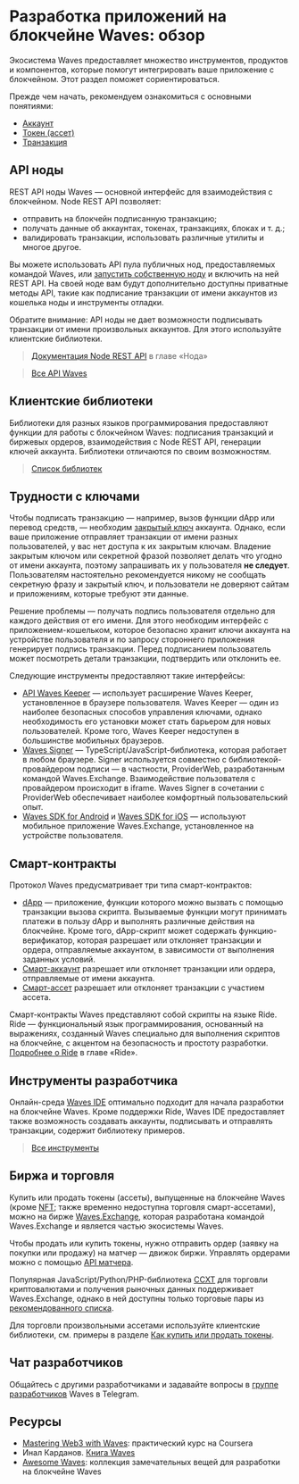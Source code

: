 # Разработка приложений на блокчейне Waves: обзор

Экосистема Waves предоставляет множество инструментов, продуктов и компонентов, которые помогут интегрировать ваше приложение с блокчейном. Этот раздел поможет сориентироваться.

Прежде чем начать, рекомендуем ознакомиться с основными понятиями:

* [Аккаунт](/ru/blockchain/account/)
* [Токен (ассет)](/ru/blockchain/token/)
* [Транзакция](/ru/blockchain/transaction/)

## API ноды

REST API ноды Waves — основной интерфейс для взаимодействия с блокчейном. Node REST API позволяет:

* отправить на блокчейн подписанную транзакцию;
* получать данные об аккаунтах, токенах, транзакциях, блоках и т. д.;
* валидировать транзакции, использовать различные утилиты и многое другое.

Вы можете использовать API пула публичных нод, предоставляемых командой Waves, или [запустить собственную ноду](/ru/waves-node/how-to-install-a-node/how-to-install-a-node) и включить на ней REST API. На своей ноде вам будут дополнительно доступны приватные методы API, такие как подписание транзакции от имени аккаунтов из кошелька ноды и инструменты отладки.

Обратите внимание: API ноды не дает возможности подписывать транзакции от имени произвольных аккаунтов. Для этого используйте клиентские библиотеки.

> [Документация Node REST API](/ru/waves-node/node-api/) в главе «Нода»

> [Все API Waves](/ru/building-apps/waves-api-and-sdk/)

## Клиентские библиотеки

Библиотеки для разных языков программирования предоставляют функции для работы с блокчейном Waves: подписания транзакций и биржевых ордеров, взаимодействия с Node REST API, генерации ключей аккаунта. Библиотеки отличаются по своим возможностям.

> [Список библиотек](/ru/building-apps/waves-api-and-sdk/client-libraries/)

## Трудности с ключами

Чтобы подписать транзакцию — например, вызов функции dApp или перевод средств, — необходим [закрытый ключ](/ru/blockchain/account/#ключи) аккаунта. Однако, если ваше приложение отправляет транзакции от имени разных пользователей, у вас нет доступа к их закрытым ключам. Владение закрытым ключом или секретной фразой позволяет делать что угодно от имени аккаунта, поэтому запрашивать их у пользователя **не следует**. Пользователям настоятельно рекомендуется никому не сообщать секретную фразу и закрытый ключ, и пользователи не доверяют сайтам и приложениям, которые требуют эти данные.

Решение проблемы — получать подпись пользователя отдельно для каждого действия от его имени. Для этого необходим интерфейс с приложением-кошельком, которое безопасно хранит ключи аккаунта на устройстве пользователя и по запросу стороннего приложения генерирует подпись транзакции. Перед подписанием пользователь может посмотреть детали транзакции, подтвердить или отклонить ее.

Следующие инструменты предоставляют такие интерфейсы:

* [API Waves Keeper](/ru/ecosystem/waves-keeper/waves-keeper-api) — использует расширение Waves Keeper, установленное в браузере пользователя. Waves Keeper — один из наиболее безопасных способов управления ключами, однако необходимость его установки может стать барьером для новых пользователей. Кроме того, Waves Keeper недоступен в большинстве мобильных браузеров.
* [Waves Signer](/ru/building-apps/waves-api-and-sdk/client-libraries/signer) — TypeScript/JavaScript-библиотека, которая работает в любом браузере. Signer используется совместно с библиотекой-провайдером подписи — в частности, ProviderWeb, разработанным командой Waves.Exchange. Взаимодействие пользователя с провайдером происходит в iframe. Waves Signer в сочетании с ProviderWeb обеспечивает наиболее комфортный пользовательский опыт.
* [Waves SDK for Android](https://github.com/wavesplatform/WavesSDK-android) и [Waves SDK for iOS](https://github.com/wavesplatform/WavesSDK-iOS) — используют мобильное приложение Waves.Exchange, установленное на устройстве пользователя.

## Смарт-контракты

Протокол Waves предусматривает три типа смарт-контрактов:

* [dApp](/ru/building-apps/smart-contracts/what-is-a-dapp) — приложение, функции которого можно вызвать с помощью транзакции вызова скрипта. Вызываемые функции могут принимать платежи в пользу dApp и выполнять различные действия на блокчейне. Кроме того, dApp-скрипт может содержать функцию-верификатор, которая разрешает или отклоняет транзакции и ордера, отправляемые аккаунтом, в зависимости от выполнения заданных условий.
* [Смарт-аккаунт](/ru/building-apps/smart-contracts/what-is-smart-account) разрешает или отклоняет транзакции или ордера, отправляемые от имени аккаунта.
* [Смарт-ассет](/ru/building-apps/smart-contracts/what-is-smart-asset) разрешает или отклоняет транзакции с участием ассета.

Смарт-контракты Waves представляют собой скрипты на языке Ride. Ride — функциональный язык программирования, основанный на выражениях, созданный Waves специально для выполнения скриптов на блокчейне, с акцентом на безопасность и простоту разработки. [Подробнее о Ride](/ru/ride/) в главе «Ride».

## Инструменты разработчика

Онлайн-среда [Waves IDE](/ru/building-apps/smart-contracts/tools/waves-ide) оптимально подходит для начала разработки на блокчейне Waves. Кроме поддержки Ride, Waves IDE предоставляет также возможность создавать аккаунты, подписывать и отправлять транзакции, содержит библиотеку примеров.

> [Все инструменты](/ru/building-apps/smart-contracts/tools/)

## Биржа и торговля

Купить или продать токены (ассеты), выпущенные на блокчейне Waves (кроме [NFT](/ru/blockchain/token/non-fungible-token); также временно недоступна торговля смарт-ассетами), можно на бирже [Waves.Exchange](https://waves.exchange/), которая разработана командой Waves.Exchange и является частью экосистемы Waves.

Чтобы продать или купить токены, нужно отправить ордер (заявку на покупки или продажу) на матчер — движок биржи. Управлять ордерами можно с помощью [API матчера](https://docs.waves.exchange/ru/waves-matcher/matcher-api).

Популярная JavaScript/Python/PHP-библиотека [CCXT](https://docs.waves.exchange/ru/ccxt/) для торговли криптовалютами и получения рыночных данных поддерживает Waves.Exchange, однако в ней доступны только торговые пары из [рекомендованного списка](https://marketdata.wavesplatform.com/api/v1/tickers).

Для торговли произвольными ассетами используйте клиентские библиотеки, см. примеры в разделе [Как купить или продать токены](/ru/building-apps/how-to/basic/trading).

## Чат разработчиков

Общайтесь с другими разработчиками и задавайте вопросы в [группе разработчиков](https://t.me/waves_ride_dapps_dev) Waves в Telegram.

## Ресурсы

* [Mastering Web3 with Waves](https://www.coursera.org/learn/mastering-web3-waves): практический курс на Coursera
* Инал Карданов. [Книга Waves](https://github.com/KardanovIR/waves-book/)
* [Awesome Waves](https://github.com/msmolyakov/awesome-waves): коллекция замечательных вещей для разработки на блокчейне Waves
